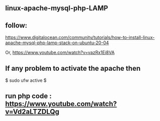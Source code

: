 ## linux-apache-mysql-php-LAMP

## follow:
https://www.digitalocean.com/community/tutorials/how-to-install-linux-apache-mysql-php-lamp-stack-on-ubuntu-20-04

Or, https://www.youtube.com/watch?v=vazRx1Ei8VA

## If any problem to activate the apache then
$ sudo ufw active
$
## run php code : https://www.youtube.com/watch?v=Vd2aLTZDLQg